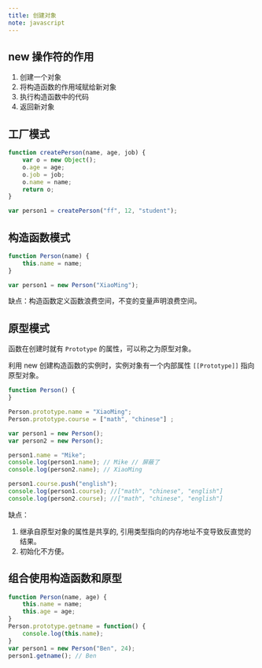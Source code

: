 ```yaml
---
title: 创建对象
note: javascript
---
```


## new 操作符的作用

1. 创建一个对象
1. 将构造函数的作用域赋给新对象
1. 执行构造函数中的代码
1. 返回新对象

## 工厂模式

```javascript
function createPerson(name, age, job) {
    var o = new Object();
    o.age = age;
    o.job = job;
    o.name = name;
    return o;
}

var person1 = createPerson("ff", 12, "student");
```

## 构造函数模式

```javascript
function Person(name) {
    this.name = name;
}

var person1 = new Person("XiaoMing");
```

缺点：构造函数定义函数浪费空间，不变的变量声明浪费空间。

## 原型模式

函数在创建时就有 `Prototype` 的属性，可以称之为原型对象。

利用 new 创建构造函数的实例时，实例对象有一个内部属性 `[[Prototype]]` 指向原型对象。

```javascript
function Person() {
}

Person.prototype.name = "XiaoMing";
Person.prototype.course = ["math", "chinese"] ;

var person1 = new Person();
var person2 = new Person();

person1.name = "Mike";
console.log(person1.name); // Mike // 屏蔽了
console.log(person2.name); // XiaoMing

person1.course.push("english");
console.log(person1.course); //["math", "chinese", "english"]
console.log(person2.course); //["math", "chinese", "english"]
```

缺点：

1. 继承自原型对象的属性是共享的, 引用类型指向的内存地址不变导致反直觉的结果。
1. 初始化不方便。

## 组合使用构造函数和原型

```javascript
function Person(name, age) {
    this.name = name;
    this.age = age;
}
Person.prototype.getname = function() {
    console.log(this.name);
}
var person1 = new Person("Ben", 24);
person1.getname(); // Ben
```
